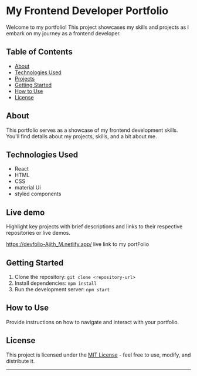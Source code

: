 # My Frontend Developer Portfolio

Welcome to my portfolio! This project showcases my skills and projects as I embark on my journey as a frontend developer.

## Table of Contents
- [About](#about)
- [Technologies Used](#technologies-used)
- [Projects](#projects)
- [Getting Started](#getting-started)
- [How to Use](#how-to-use)
- [License](#license)

## About
This portfolio serves as a showcase of my frontend development skills. You'll find details about my projects, skills, and a bit about me.

## Technologies Used
- React
- HTML
- CSS
- material Ui
- styled components

## Live demo
Highlight key projects with brief descriptions and links to their respective repositories or live demos.

https://devfolio-Ajith_M.netlify.app/    live link to my portFolio


## Getting Started
1. Clone the repository: `git clone <repository-url>`
2. Install dependencies: `npm install`
3. Run the development server: `npm start`

## How to Use
Provide instructions on how to navigate and interact with your portfolio.

## License
This project is licensed under the [MIT License](LICENSE) - feel free to use, modify, and distribute it.

---
